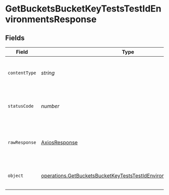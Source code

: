 # GetBucketsBucketKeyTestsTestIdEnvironmentsResponse


## Fields

| Field                                                                                                                                                         | Type                                                                                                                                                          | Required                                                                                                                                                      | Description                                                                                                                                                   |
| ------------------------------------------------------------------------------------------------------------------------------------------------------------- | ------------------------------------------------------------------------------------------------------------------------------------------------------------- | ------------------------------------------------------------------------------------------------------------------------------------------------------------- | ------------------------------------------------------------------------------------------------------------------------------------------------------------- |
| `contentType`                                                                                                                                                 | *string*                                                                                                                                                      | :heavy_check_mark:                                                                                                                                            | HTTP response content type for this operation                                                                                                                 |
| `statusCode`                                                                                                                                                  | *number*                                                                                                                                                      | :heavy_check_mark:                                                                                                                                            | HTTP response status code for this operation                                                                                                                  |
| `rawResponse`                                                                                                                                                 | [AxiosResponse](https://axios-http.com/docs/res_schema)                                                                                                       | :heavy_check_mark:                                                                                                                                            | Raw HTTP response; suitable for custom response parsing                                                                                                       |
| `object`                                                                                                                                                      | [operations.GetBucketsBucketKeyTestsTestIdEnvironmentsResponseBody](../../../sdk/models/operations/getbucketsbucketkeyteststestidenvironmentsresponsebody.md) | :heavy_minus_sign:                                                                                                                                            | List of environments belonging to this test.                                                                                                                  |